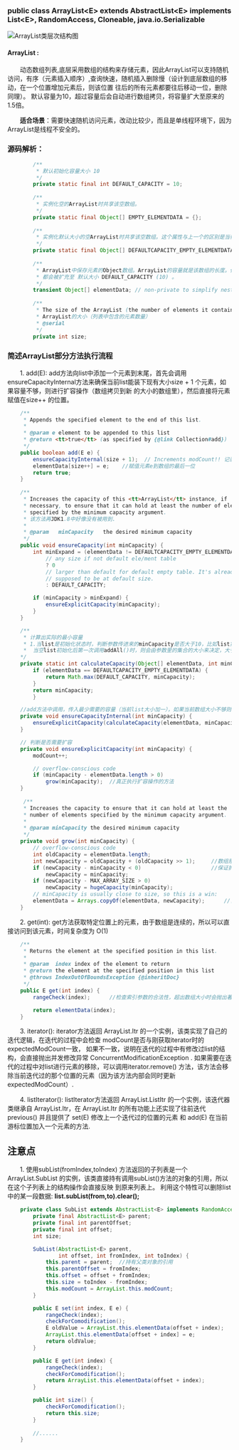 ### public class ArrayList\<E> extends AbstractList\<E> implements List\<E>, RandomAccess, Cloneable, java.io.Serializable

![ArrayList类层次结构图](https://raw.githubusercontent.com/dengrd/images-repo/master/201806/ArrayList.png)

#### ArrayList :
　　动态数组列表,底层采用数组的结构来存储元素，因此ArrayList可以支持随机访问，有序（元素插入顺序）,查询快速，随机插入删除慢（设计到底层数组的移动，在一个位置增加元素后，则该位置
往后的所有元素都要往后移动一位，删除同理）。 默认容量为10，超过容量后会自动进行数组拷贝，将容量扩大至原来的1.5倍。

　　**适合场景**：需要快速随机访问元素，改动比较少，而且是单线程环境下，因为ArrayList是线程不安全的。


### 源码解析：
```java
        /**
         * 默认初始化容量大小 10
         */
        private static final int DEFAULT_CAPACITY = 10;
    
        /**
         * 实例化空的ArrayList时共享该空数组。
         */
        private static final Object[] EMPTY_ELEMENTDATA = {};
    
        /**
         * 实例化默认大小的空ArrayList时共享该空数组。这个属性与上一个的区别是当往ArrayList里添加第一个元素时，可以知道将ArrayList扩充到多大。
         */
        private static final Object[] DEFAULTCAPACITY_EMPTY_ELEMENTDATA = {};
    
        /**
         * ArrayList中保存元素的Object数组。ArrayList的容量就是该数组的长度。任何一个使用DEFAULTCAPACITY_EMPTY_ELEMENTDATA初始化的空ArrayList在第一个元素被添加进来时，
         * 都会被扩充至 默认大小 DEFAULT_CAPACITY (10) 。
         */
        transient Object[] elementData; // non-private to simplify nested class access 没有使用private是为了简化嵌套类对属性的访问。
    
        /**
         * The size of the ArrayList (the number of elements it contains).
         * ArrayList的大小（列表中包含的元素数量）
         * @serial
         */
        private int size;
```

### 简述ArrayList部分方法执行流程

　　1. add(E): add方法向list中添加一个元素到末尾，首先会调用ensureCapacityInternal方法来确保当前list能装下现有大小size + 1 个元素，如果容量不够，则进行扩容操作（数组拷贝到新
    的大小的数组里），然后直接将元素赋值在size++ 的位置。
    
```java
    /**
     * Appends the specified element to the end of this list.
     *
     * @param e element to be appended to this list
     * @return <tt>true</tt> (as specified by {@link Collection#add})
     */
    public boolean add(E e) {
        ensureCapacityInternal(size + 1);  // Increments modCount!! 记录结构修改次数，迭代的时候有用到。
        elementData[size++] = e;    //赋值元素e到数组的最后一位
        return true;
    }
    
    /**
     * Increases the capacity of this <tt>ArrayList</tt> instance, if
     * necessary, to ensure that it can hold at least the number of elements
     * specified by the minimum capacity argument.
     * 该方法再JDK1.8中好像没有被用到.
     *
     * @param   minCapacity   the desired minimum capacity
     */
    public void ensureCapacity(int minCapacity) {
        int minExpand = (elementData != DEFAULTCAPACITY_EMPTY_ELEMENTDATA)
            // any size if not default ele/ment table
            ? 0
            // larger than default for default empty table. It's already
            // supposed to be at default size.
            : DEFAULT_CAPACITY;

        if (minCapacity > minExpand) {
            ensureExplicitCapacity(minCapacity);
        }
    }

    /**
     * 计算出实际的最小容量
     * 1.当list是初始化状态时，判断参数传进来的minCapacity是否大于10，比如list第一次调用add(E)时，minCapacity = 0 + 1 = 1;所以第一次扩容会直接扩到 10 。
     *  当空list初始化后第一次调用addAll()时，则会由参数里的集合的大小来决定，大于10，则保留minCapacity ，否则 minCapacity = 10；
    */
    private static int calculateCapacity(Object[] elementData, int minCapacity) {
        if (elementData == DEFAULTCAPACITY_EMPTY_ELEMENTDATA) {
            return Math.max(DEFAULT_CAPACITY, minCapacity);
        }
        return minCapacity;
        }

    //add方法中调用，传入最少需要的容量（当前list大小加一），如果当前数组大小不够则扩容。
    private void ensureCapacityInternal(int minCapacity) {
        ensureExplicitCapacity(calculateCapacity(elementData, minCapacity));
    }

    // 判断是否需要扩容
    private void ensureExplicitCapacity(int minCapacity) {
        modCount++;

        // overflow-conscious code
        if (minCapacity - elementData.length > 0)
            grow(minCapacity);  //真正执行扩容操作的方法
    }
    
     /**
     * Increases the capacity to ensure that it can hold at least the
     * number of elements specified by the minimum capacity argument.
     *
     * @param minCapacity the desired minimum capacity
     */
    private void grow(int minCapacity) {
        // overflow-conscious code
        int oldCapacity = elementData.length;
        int newCapacity = oldCapacity + (oldCapacity >> 1);     //数组原大小右移一位（除以2）,即新的容量为原来的1.5倍.
        if (newCapacity - minCapacity < 0)                      //保证扩大1.5倍后满足最小容量需求
            newCapacity = minCapacity;
        if (newCapacity - MAX_ARRAY_SIZE > 0)
            newCapacity = hugeCapacity(minCapacity);
        // minCapacity is usually close to size, so this is a win:
        elementData = Arrays.copyOf(elementData, newCapacity);      //复制数据到新的数组里
    }
```

　　2. get(int): get方法获取特定位置上的元素，由于数组是连续的，所以可以直接访问到该元素，时间复杂度为 O(1)

```java
    /**
     * Returns the element at the specified position in this list.
     *
     * @param  index index of the element to return
     * @return the element at the specified position in this list
     * @throws IndexOutOfBoundsException {@inheritDoc}
     */
    public E get(int index) {
        rangeCheck(index);      //检查索引参数的合法性，超出数组大小时会抛出著名的 IndexOutOfBoundsException

        return elementData(index);
    }
```

　　3. iterator(): iterator方法返回 ArrayList.Itr 的一个实例，该类实现了自己的迭代逻辑，在迭代的过程中会检查 modCount是否与刚获取iterator时的expectedModCount一致，
    如果不一致，说明在迭代的过程中有修改过list的结构，会直接抛出并发修改异常 ConcurrentModificationException . 如果需要在迭代的过程中对list进行元素的移除，可以调用iterator.remove()
    方法，该方法会移除当前迭代过的那个位置的元素（因为该方法内部会同时更新 expectedModCount）.
    
　　4. listIterator(): listIterator方法返回 ArrayList.ListItr 的一个实例，该迭代器类继承自 ArrayList.Itr，在 ArrayList.Itr 的所有功能上还实现了往前迭代 previous()
    并且提供了 set(E) 修改上一个迭代过的位置的元素 和 add(E) 在当前游标位置加入一个元素的方法.
    

## 注意点

　　1. 使用subList(fromIndex,toIndex) 方法返回的子列表是一个 ArrayList.SubList 的实例，该类直接持有调用subList()方法的对象的引用，所以在这个子列表上的结构操作会直接反映
    到原来列表上。
    利用这个特性可以删除list中的某一段数据:    **list.subList(from,to).clear();**

```java
    private class SubList extends AbstractList<E> implements RandomAccess {
        private final AbstractList<E> parent;
        private final int parentOffset;
        private final int offset;
        int size;

        SubList(AbstractList<E> parent,
                int offset, int fromIndex, int toIndex) {
            this.parent = parent;  //持有父类对象的引用
            this.parentOffset = fromIndex;
            this.offset = offset + fromIndex;
            this.size = toIndex - fromIndex;
            this.modCount = ArrayList.this.modCount;
        }

        public E set(int index, E e) {
            rangeCheck(index);
            checkForComodification();
            E oldValue = ArrayList.this.elementData(offset + index);
            ArrayList.this.elementData[offset + index] = e;
            return oldValue;
        }

        public E get(int index) {
            rangeCheck(index);
            checkForComodification();
            return ArrayList.this.elementData(offset + index);
        }

        public int size() {
            checkForComodification();
            return this.size;
        }
        
        //......
    }
```